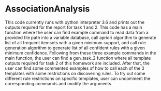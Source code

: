 # AssociationAnalysis

This code currently runs with python interpreter 3.6 and prints out the outputs required for the report for task 1 and 2. This code has a main function where the user can find example command to read data from a provided file path into a variable database, call apriori algorithm to generate list of all frequent itemsets with a given minimum support, and call rule generation algorithm to generate list of all confident rules with a given minimum confidence. Following from these three example commands in the main function, the user can find a gen_task_2 function where all template outputs required for task 2 of this homework are included. After that, the user can find some commented examples of how to call each of the 3 templates with some restrictions on discovering rules. To try out some different rule restrictions on specific templates, user can uncomment the corresponding commands and modify the arguments. 
